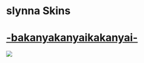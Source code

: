 # slynna Skins

# [-bakanyakanyaikakanyai-](https://www.mediafire.com/file/ykk1se1ud5cm1h3/-bakanyakanyaikakanyai-.osk/file)
[![](https://cdn.discordapp.com/attachments/1064215807330095155/1120120304384102532/screenshot059.jpg)](https://github.com/corr997/CATAMARCASKINS/blob/main/slynna/-bakanyakanyaikakanyai-.osk)
